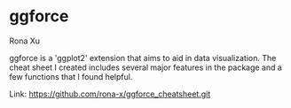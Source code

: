 # ggforce

Rona Xu

ggforce is a 'ggplot2' extension that aims to aid in data visualization. The cheat sheet I created includes several major features 
in the package and a few functions that I found helpful.

Link: https://github.com/rona-x/ggforce_cheatsheet.git
